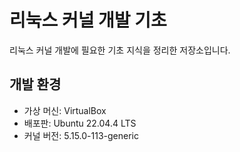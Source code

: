 # 리눅스 커널 개발 기초

리눅스 커널 개발에 필요한 기초 지식을 정리한 저장소입니다.

## 개발 환경

- 가상 머신: VirtualBox
- 배포판: Ubuntu 22.04.4 LTS
- 커널 버전: 5.15.0-113-generic
